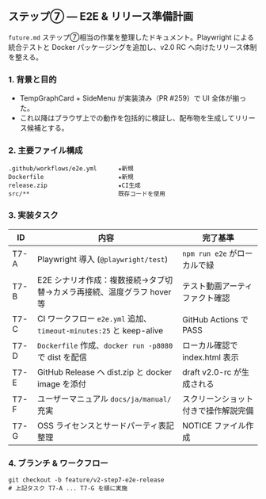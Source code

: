 ## ステップ⑦ ― E2E & リリース準備計画

`future.md` ステップ⑦相当の作業を整理したドキュメント。Playwright による統合テストと Docker パッケージングを追加し、v2.0 RC へ向けたリリース体制を整える。

### 1. 背景と目的
- TempGraphCard + SideMenu が実装済み（PR #259）で UI 全体が揃った。
- これ以降はブラウザ上での動作を包括的に検証し、配布物を生成してリリース候補とする。

### 2. 主要ファイル構成
```
.github/workflows/e2e.yml      ★新規
Dockerfile                     ★新規
release.zip                    ★CI生成
src/**                         既存コードを使用
```

### 3. 実装タスク
| ID   | 内容                                                         | 完了基準                           |
|------|------------------------------------------------------------|------------------------------------|
|T7-A |Playwright 導入 (`@playwright/test`)                          |`npm run e2e` がローカルで緑          |
|T7-B |E2E シナリオ作成：複数接続→タブ切替→カメラ再接続、温度グラフ hover 等|テスト動画アーティファクト確認       |
|T7-C |CI ワークフロー `e2e.yml` 追加、`timeout-minutes:25` と keep-alive |GitHub Actions で PASS               |
|T7-D |`Dockerfile` 作成、`docker run -p8080` で dist を配信          |ローカル確認で index.html 表示       |
|T7-E |GitHub Release へ dist.zip と docker image を添付             |draft v2.0-rc が生成される           |
|T7-F |ユーザーマニュアル `docs/ja/manual/` 充実                      |スクリーンショット付きで操作解説完備   |
|T7-G |OSS ライセンスとサードパーティ表記整理                         |NOTICE ファイル作成                   |

### 4. ブランチ & ワークフロー
```
git checkout -b feature/v2-step7-e2e-release
# 上記タスク T7-A ... T7-G を順に実施
```
